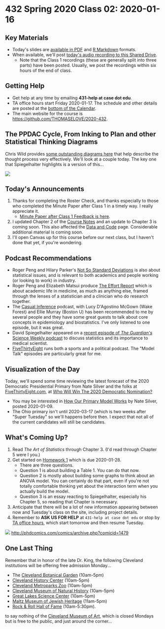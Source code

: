 # 432 Spring 2020 Class 02: 2020-01-16

## Key Materials

- Today's slides are [available in PDF](https://github.com/THOMASELOVE/2020-432/blob/master/classes/class02/432_2020_slides02.pdf) and [R Markdown](https://github.com/THOMASELOVE/2020-432/blob/master/classes/class02/432_2020_slides02.Rmd) formats.
- When available, we'll post [today's audio recording to this Shared Drive](http://bit.ly/432-2020-audio).
    - Note that the Class 1 recordings (these are generally split into three parts) have been posted. Usually, we post the recordings within six hours of the end of class.

## Getting Help

- Get help at any time by emailing **431-help at case dot edu**.
- TA office hours start Friday 2020-01-17. The schedule and other details are posted at the [bottom of the Calendar](https://github.com/THOMASELOVE/2020-432/blob/master/calendar.md#tas-and-office-hours).
- The main website for the course is https://github.com/THOMASELOVE/2020-432.

## The PPDAC Cycle, From Inking to Plan and other Statistical Thinking Diagrams

Chris Wild provides [some outstanding diagrams here](https://www.stat.auckland.ac.nz/~wild/StatThink/) that help describe the thought process very effectively. We'll look at a couple today. The key one that Spiegelhalter highlights is a version of this...

![](https://github.com/THOMASELOVE/2020-432/blob/master/classes/class02/figures/PPDAC_tweet_2018-12-06.png)

## Today's Announcements

1. Thanks for completing the Roster Check, and thanks especially to those who completed the Minute Paper after Class 1 in a timely way. I really appreciate it.
    - [Minute Paper after Class 1 Feedback is here](http://bit.ly/432-2020-minute-01-feedback).
2. I updated Chapter 2 of the [Course Notes](https://thomaselove.github.io/2020-432-book/) and an update to Chapter 3 is coming soon. This also affected the [Data and Code](https://github.com/THOMASELOVE/432-data) page. Considerable additional material is coming soon.
3. I'll open Canvas up for this course before our next class, but I haven't done that yet, if you're wondering.

## Podcast Recommendations

- Roger Peng and Hilary Parker's [Not So Standard Deviations](http://nssdeviations.com/) is also about statistical issues, and is relevant to both academics and people working (or looking to work) in industry.
- Roger Peng and Elizabeth Matsui produce [The Effort Report](http://effortreport.libsyn.com/) which is about academic life in medicine, as much as anything else, framed through the lenses of a statistician and a clinician who do research together.
- The [Casual Inference](https://casualinfer.libsyn.com/) podcast, with Lucy D'Agostino McGown (Wake Forest) and Ellie Murray (Boston U) has been recommended to me by several people and they have some great guests to talk about core concepts in epidemiology and biostatistics. I've only listened to one episode, but it was great.
- David Spiegelhalter appeared on a [recent episode of *The Guardian's* Science Weekly podcast](https://www.theguardian.com/science/audio/2019/apr/05/cross-section-david-spiegelhalter-science-weekly-podcast) to discuss statistics and its importance to medical scientist.
- [FiveThirtyEight](https://fivethirtyeight.com/tag/fivethirtyeight-podcasts/) runs both a sports and a political podcast. The "Model Talk" episodes are particularly great for me.

## Visualization of the Day

Today, we'll spend some time reviewing the latest forecast of the 2020 Democratic Presidential Primary from Nate Silver and the folks at [FiveThirtyEight.com](https://fivethirtyeight.com/), at [Who Will Win The 2020 Democratic Nomination?](https://projects.fivethirtyeight.com/2020-primary-forecast/)

- You may be interested in [How Our Primary Model Works](https://fivethirtyeight.com/features/how-fivethirtyeight-2020-primary-model-works/) by Nate Silver, posted 2020-01-09.
- The Ohio primary isn't until 2020-03-17 (which is two weeks after "Super Tuesday" so we'll happens before then. I expect that not all of the current candidates will still be candidates.

## What's Coming Up?

1. Read *The Art of Statistics* through Chapter 3. (I'd read through Chapter 5 were I you.)
2. Get started on [Homework 1](https://github.com/THOMASELOVE/2020-432/tree/master/homework/hw01) which is due 2020-01-28. 
    - There are three questions.
    - Question 1 is about building a Table 1. You can do that now.
    - Question 2 is mostly about building some graphs to think about an ANOVA model. You can certainly do that part, even if you're not totally comfortable thinking yet about the interaction term when you actually build the model.
    - Question 3 is an essay reacting to Spiegelhalter, especially his Chapter 5, so reading that Chapter is necessary.
3. Anticipate that there will be a lot of new information appearing between now and Tuesday's class on the site, including project details.
4. Remember to **ASK US FOR HELP** at `431-help at case dot edu` or stop by [TA office hours](https://github.com/THOMASELOVE/2020-432/blob/master/calendar.md#tas-and-office-hours), which start tomorrow and then resume Tuesday.

![](https://github.com/THOMASELOVE/2020-432/blob/master/classes/class02/figures/phd_staring.PNG) http://phdcomics.com/comics/archive.php?comicid=1479

## One Last Thing

Remember that in honor of the late Dr. King, the following Cleveland institutions will be offering free admission Monday...

- The [Cleveland Botanical Garden](https://cbgarden.org/) (10am-5pm)
- [Cleveland History Center](https://www.wrhs.org/cleveland-starts-here/) (10am-5pm)
- [Cleveland Metroparks Zoo](https://www.clevelandmetroparks.com/zoo) (10am-5pm)
- [Cleveland Museum of Natural History](https://www.cmnh.org/) (10am-5pm)
- [Great Lakes Science Center](https://greatscience.com/) (10am-5pm)
- [Maltz Museum of Jewish Heritage](https://www.maltzmuseum.org/) (11am-5pm)
- [Rock & Roll Hall of Fame](https://www.rockhall.com/) (10am-5:30pm).

to say nothing of the [Cleveland Museum of Art](https://www.clevelandart.org/), which is closed Mondays but is free to the public, and just around the corner...
